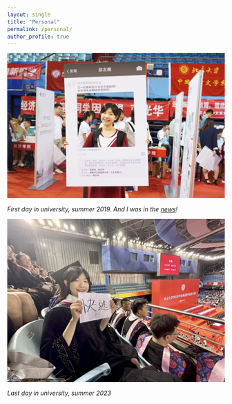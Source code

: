 ```yaml
---
layout: single
title: "Personal"
permalink: /personal/
author_profile: true
---
```


![First day in university, summer 2019](/images/first_university.jpg)

*First day in university, summer 2019. And I was in the [news](https://news.pku.edu.cn/xwzh/0c3eada2ae214f7797e937dded50ec8d.htm)!*


![Last day in university, summer 2023](/images/graduation.jpg)

*Last day in university, summer 2023*
